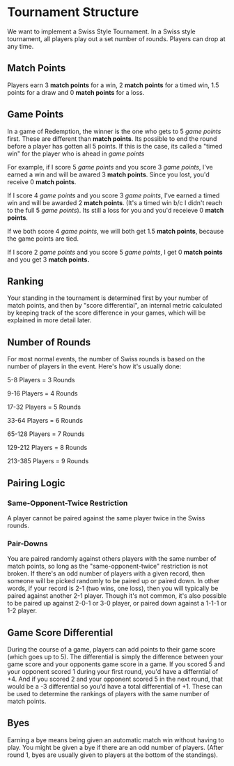 # Tournament Structure

We want to implement a Swiss Style Tournament. In a Swiss style tournament, all players play out a set number of rounds. Players can drop at any time. 

## Match Points
Players earn 3 **match points** for a win, 2 **match points** for a timed win, 1.5 points for a draw and 0 **match points** for a loss.

## Game Points
In a game of Redemption, the winner is the one who gets to 5 *game points* first. These are different than **match points**. Its possible to end the round before a player has gotten all 5 points. If this is the case, its called a "timed win" for the player who is ahead in *game points*

For example, if I score 5 *game points* and you score 3 *game points*, I've earned a win and will be awared 3 **match points**. Since you lost, you'd receive 0 **match points**.

If I score 4 *game points* and you score 3 *game points*, I've earned a timed win and will be awarded 2 **match points**. (It's a timed win b/c I didn't reach to the full 5 *game points*). Its still a loss for you and you'd receieve 0 **match points**.

If we both score 4 *game points*, we will both get 1.5 **match points**, because the game points are tied.

If I score 2 *game points* and you score 5 *game points*, I get 0 **match points** and you get 3 **match points.**


## Ranking
Your standing in the tournament is determined first by your number of match points, and then by "score differential", an internal metric calculated by keeping track of the score difference in your games, which will be explained in more detail later.


## Number of Rounds
For most normal events, the number of Swiss rounds is based on the number of players in the event. Here's how it's usually done:

5-8 Players = 3 Rounds

9-16 Players = 4 Rounds

17-32 Players = 5 Rounds

33-64 Players = 6 Rounds 

65-128 Players = 7 Rounds

129-212 Players = 8 Rounds

213-385 Players = 9 Rounds


## Pairing Logic

### Same-Opponent-Twice Restriction
A player cannot be paired against the same player twice in the Swiss rounds. 

### Pair-Downs
You are paired randomly against others players with the same number of match points, so long as the "same-opponent-twice" restriction is not broken. If there's an odd number of players with a given record, then someone will be picked randomly to be paired up or paired down. In other words, if your record is 2-1 (two wins, one loss), then you will typically be paired against another 2-1 player. Though it's not common, it's also possible to be paired up against 2-0-1 or 3-0 player, or paired down against a 1-1-1 or 1-2 player.


## Game Score Differential
During the course of a game, players can add points to their game score (which goes up to 5). The differential is simply the difference between your game score and your opponents game score in a game. If you scored 5 and your opponent scored 1 during your first round, you'd have a differntial of +4. And if you scored 2 and your opponent scored 5 in the next round, that would be a -3 differential so you'd have a total differential of +1. These can be used to determine the rankings of players with the same number of match points.

## Byes
Earning a bye means being given an automatic match win without having to play. You might be given a bye if there are an odd number of players. (After round 1, byes are usually given to players at the bottom of the standings).

